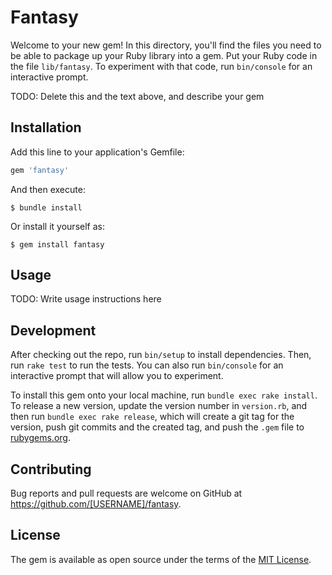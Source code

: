 # Fantasy

Welcome to your new gem! In this directory, you'll find the files you need to be able to package up your Ruby library into a gem. Put your Ruby code in the file `lib/fantasy`. To experiment with that code, run `bin/console` for an interactive prompt.

TODO: Delete this and the text above, and describe your gem

## Installation

Add this line to your application's Gemfile:

```ruby
gem 'fantasy'
```

And then execute:

    $ bundle install

Or install it yourself as:

    $ gem install fantasy

## Usage

TODO: Write usage instructions here

## Development

After checking out the repo, run `bin/setup` to install dependencies. Then, run `rake test` to run the tests. You can also run `bin/console` for an interactive prompt that will allow you to experiment.

To install this gem onto your local machine, run `bundle exec rake install`. To release a new version, update the version number in `version.rb`, and then run `bundle exec rake release`, which will create a git tag for the version, push git commits and the created tag, and push the `.gem` file to [rubygems.org](https://rubygems.org).

## Contributing

Bug reports and pull requests are welcome on GitHub at https://github.com/[USERNAME]/fantasy.

## License

The gem is available as open source under the terms of the [MIT License](https://opensource.org/licenses/MIT).
